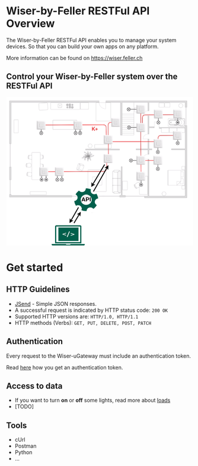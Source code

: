 # Wiser-by-Feller RESTFul API Overview

The Wiser-by-Feller RESTFul API enables you to manage your system devices.
So that you can build your own apps on any platform.

More information can be found on https://wiser.feller.ch

## Control your Wiser-by-Feller system over the RESTFul API

![Wiser Installation](doc/images/wiser_api_home.png)


# Get started

## HTTP Guidelines

- [JSend](https://github.com/omniti-labs/jsend) - Simple JSON responses.
- A successful request is indicated by HTTP status code: `200 OK`
- Supported HTTP versions are: `HTTP/1.0, HTTP/1.1`
- HTTP methods (Verbs): `GET, PUT, DELETE, POST, PATCH`


## Authentication

Every request to the Wiser-uGateway must include an authentication token.

Read [here](./authentication.md) how you get an authentication token.


## Access to data

 - If you want to turn **on** or **off** some lights, read more about [loads](./loads.md)
 - [TODO]


## Tools

 - cUrl
 - Postman
 - Python
 - ...